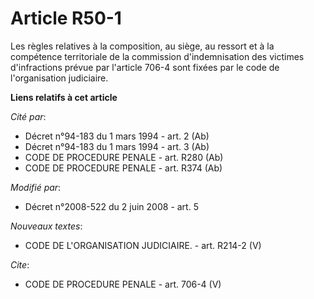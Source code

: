 # Article R50-1

Les règles relatives à la composition, au siège, au ressort et à la compétence territoriale de la commission d'indemnisation
des victimes d'infractions prévue par l'article 706-4 sont fixées par le code de l'organisation judiciaire.

**Liens relatifs à cet article**

_Cité par_:

  - Décret n°94-183 du 1 mars 1994 - art. 2 (Ab)
  - Décret n°94-183 du 1 mars 1994 - art. 3 (Ab)
  - CODE DE PROCEDURE PENALE - art. R280 (Ab)
  - CODE DE PROCEDURE PENALE - art. R374 (Ab)

_Modifié par_:

  - Décret n°2008-522 du 2 juin 2008 - art. 5

_Nouveaux textes_:

  - CODE DE L'ORGANISATION JUDICIAIRE. - art. R214-2 (V)

_Cite_:

  - CODE DE PROCEDURE PENALE - art. 706-4 (V)
